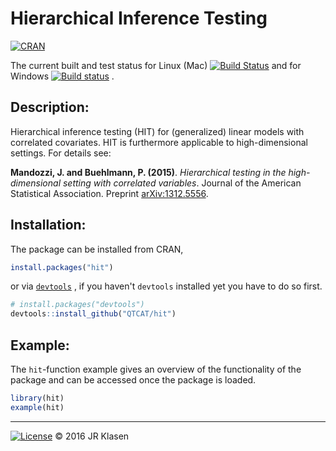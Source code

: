 # Hierarchical Inference Testing

[![CRAN](https://www.r-pkg.org/badges/version/hit)](https://cran.r-project.org/package=hit)

The current built and test status for Linux (Mac)
[![Build Status](https://travis-ci.org/QTCAT/hit.svg)](https://travis-ci.org/QTCAT/hit)
and for Windows 
[![Build status](https://ci.appveyor.com/api/projects/status/kttq4x98q6hra6ct?svg=true)](https://ci.appveyor.com/project/jrklasen/hit)
.

## Description:
Hierarchical inference testing (HIT) for (generalized) linear models with 
correlated covariates. HIT is furthermore applicable to high-dimensional 
settings. For details see:

**Mandozzi, J. and Buehlmann, P. (2015)**. *Hierarchical testing in the 
high-dimensional setting with correlated variables*. Journal of the American 
Statistical Association. Preprint 
[arXiv:1312.5556](https://arxiv.org/abs/1312.5556).

## Installation:
The package can be installed from CRAN,

```R
install.packages("hit")

```

or via 
[`devtools`](https://github.com/hadley/devtools#updating-to-the-latest-version-of-devtools)
, if you haven't `devtools` installed yet you have to do so first.

```R
# install.packages("devtools")
devtools::install_github("QTCAT/hit")
```

## Example:
The `hit`-function example gives an overview of the functionality of the 
package and can be accessed once the package is loaded.

```R
library(hit)
example(hit)
```

--------------------------------------------------------------------------------
[![License](https://img.shields.io/badge/license-GPL%20%28%3E=%202%29-brightgreen.svg)](https://www.gnu.org/licenses/gpl-2.0.html)
&copy; 2016 JR Klasen
